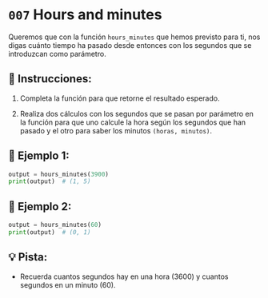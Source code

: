 # `007` Hours and minutes

Queremos que con la función `hours_minutes` que hemos previsto para ti, nos digas cuánto tiempo ha pasado desde entonces con los segundos que se introduzcan como parámetro.

## 📝 Instrucciones:

1. Completa la función para que retorne el resultado esperado.

2. Realiza dos cálculos con los segundos que se pasan por parámetro en la función para que uno calcule la hora según los segundos que han pasado y el otro para saber los minutos `(horas, minutos)`.

## 📎 Ejemplo 1:

```py
output = hours_minutes(3900)
print(output)  # (1, 5)
```

## 📎 Ejemplo 2:

```py
output = hours_minutes(60)
print(output)  # (0, 1)
```

## 💡 Pista:

+ Recuerda cuantos segundos hay en una hora (3600) y cuantos segundos en un minuto (60).
